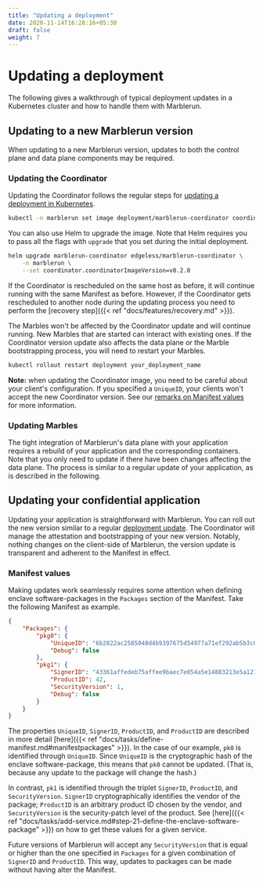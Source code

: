 ```yaml
---
title: "Updating a deployment"
date: 2020-11-14T16:28:16+05:30
draft: false
weight: 7
---
```


# Updating a deployment

The following gives a walkthrough of typical deployment updates in a Kubernetes cluster and how to handle them with Marblerun.

## Updating to a new Marblerun version

When updating to a new Marblerun version, updates to both the control plane and data plane components may be required.

### Updating the Coordinator

Updating the Coordinator follows the regular steps for [updating a deployment in Kubernetes](https://kubernetes.io/docs/concepts/workloads/controllers/deployment/#updating-a-deployment).

```bash
kubectl -n marblerun set image deployment/marblerun-coordinator coordinator=ghcr.io/edgelesssys/coordinator:v0.2.0 --record
```

You can also use Helm to upgrade the image. Note that Helm requires you to pass all the flags with `upgrade` that you set during the initial deployment.

```bash
helm upgrade marblerun-coordinator edgeless/marblerun-coordinator \
    -n marblerun \
    --set coordinator.coordinatorImageVersion=v0.2.0
```

If the Coordinator is rescheduled on the same host as before, it will continue running with the same Manifest as before.
However, if the Coordinator gets rescheduled to another node during the updating process you need to perform the [recovery step]({{< ref "docs/features/recovery.md" >}}).

The Marbles won't be affected by the Coordinator update and will continue running.
New Marbles that are started can interact with existing ones.
If the Coordinator version update also affects the data plane or the Marble bootstrapping process, you will need to restart your Marbles.

```bash
kubectl rollout restart deployment your_deployment_name
```

**Note:** when updating the Coordinator image, you need to be careful about your client's configuration.
If you specified a `UniqueID`, your clients won't accept the new Coordinator version.
See our [remarks on Manifest values](#manifest-values) for more information.

### Updating Marbles

The tight integration of Marblerun's data plane with your application requires a rebuild of your application and the corresponding containers.
Note that you only need to update if there have been changes affecting the data plane.
The process is similar to a regular update of your application, as is described in the following.

## Updating your confidential application

Updating your application is straightforward with Marblerun.
You can roll out the new version similar to a regular [deployment update](https://kubernetes.io/docs/concepts/workloads/controllers/deployment/#updating-a-deployment).
The Coordinator will manage the attestation and bootstrapping of your new version.
Notably, nothing changes on the client-side of Marblerun, the version update is transparent and adherent to the Manifest in effect.

### Manifest values

Making updates work seamlessly requires some attention when defining enclave software-packages in the `Packages` section of the Manifest.
Take the following Manifest as example.

```json
{
    "Packages": {
        "pkg0": {
            "UniqueID": "6b2822ac2585040d4b9397675d54977a71ef292ab5b3c0a6acceca26074ae585",
            "Debug": false
        },
        "pkg1": {
            "SignerID": "43361affedeb75affee9baec7e054a5e14883213e5a121b67d74a0e12e9d2b7a",
            "ProductID": 42,
            "SecurityVersion": 1,
            "Debug": false
        }
    }
}
```

The properties `UniqueID`, `SignerID`, `ProductID`, and `ProductID` are described in more detail [here]({{< ref "docs/tasks/define-manifest.md#manifestpackages" >}}).
In the case of our example, `pk0` is identified through `UniqueID`. Since `UniqueID` is the cryptographic hash of the enclave software-package, this means that `pk0` cannot be updated. (That is, because any update to the package will change the hash.)

In contrast, `pk1` is identified through the triplet `SignerID`, `ProductID`, and `SecurityVersion`. `SignerID` cryptographically identifies the vendor of the package; `ProductID` is an arbitrary product ID chosen by the vendor, and `SecurityVersion` is the security-patch level of the product. See [here]({{< ref "docs/tasks/add-service.md#step-21-define-the-enclave-software-package" >}}) on how to get these values for a given service.

Future versions of Marblerun will accept any `SecurityVersion` that is equal or higher than the one specified in `Packages` for a given combination of `SignerID` and `ProductID`. This way, updates to packages can be made without having alter the Manifest.
